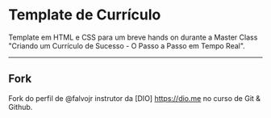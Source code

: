 # Template de Currículo

Template em HTML e CSS para um breve hands on durante a Master Class "Criando um Currículo de Sucesso - O Passo a Passo em Tempo Real".

--- 
## Fork 
Fork do perfil de @falvojr instrutor da [DIO] <https://dio.me> no curso de Git & Github.
